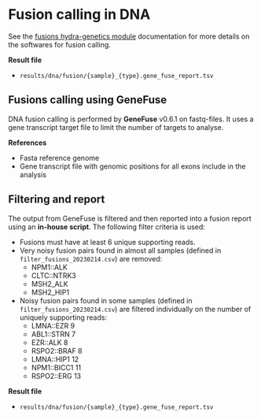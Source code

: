 # Fusion calling in DNA
See the [fusions hydra-genetics module](https://snv_indels.readthedocs.io/en/latest/) documentation for more details on the softwares for fusion calling.

**Result file**

* `results/dna/fusion/{sample}_{type}.gene_fuse_report.tsv`

## Fusions calling using GeneFuse
DNA fusion calling is performed by **GeneFuse** v0.6.1 on fastq-files. It uses a gene transcript target file to limit the number of targets to analyse.

**References**

* Fasta reference genome
* Gene transcript file with genomic positions for all exons include in the analysis

## Filtering and report
The output from GeneFuse is filtered and then reported into a fusion report using an **in-house script**. The following filter criteria is used:

* Fusions must have at least 6 unique supporting reads.
* Very noisy fusion pairs found in almost all samples (defined in `filter_fusions_20230214.csv`) are removed:
    - NPM1::ALK
    - CLTC::NTRK3
    - MSH2_ALK
    - MSH2_HIP1
* Noisy fusion pairs found in some samples (defined in `filter_fusions_20230214.csv`) are filtered individually on the number of uniquely supporting reads:
    - LMNA::EZR 9
    - ABL1::STRN 7
    - EZR::ALK 8
    - RSPO2::BRAF 8
    - LMNA::HIP1 12
    - NPM1::BICC1 11
    - RSPO2::ERG 13

**Result file**

* `results/dna/fusion/{sample}_{type}.gene_fuse_report.tsv`
